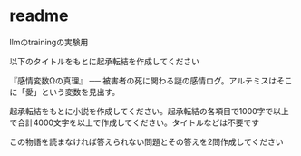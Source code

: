 # readme
llmのtrainingの実験用

以下のタイトルをもとに起承転結を作成してください

『感情変数Ωの真理』
── 被害者の死に関わる謎の感情ログ。アルテミスはそこに「愛」という変数を見出す。


起承転結をもとに小説を作成してください。起承転結の各項目で1000字で以上で合計4000文字を以上で作成してください。タイトルなどは不要です

この物語を読まなければ答えられない問題とその答えを2問作成してください


